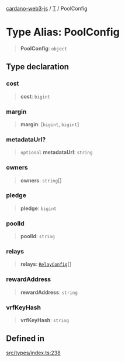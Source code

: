 [cardano-web3-js](../../../index.md) / [T](../index.md) / PoolConfig

# Type Alias: PoolConfig

> **PoolConfig**: `object`

## Type declaration

### cost

> **cost**: `bigint`

### margin

> **margin**: [`bigint`, `bigint`]

### metadataUrl?

> `optional` **metadataUrl**: `string`

### owners

> **owners**: `string`[]

### pledge

> **pledge**: `bigint`

### poolId

> **poolId**: `string`

### relays

> **relays**: [`RelayConfig`](RelayConfig.md)[]

### rewardAddress

> **rewardAddress**: `string`

### vrfKeyHash

> **vrfKeyHash**: `string`

## Defined in

[src/types/index.ts:238](https://github.com/xray-network/cardano-web3-js/blob/51359f53a33988f2d248eab0454f4ef69063970a/src/types/index.ts#L238)
